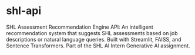 # shl-api
SHL Assessment Recommendation Engine API: An intelligent recommendation system that suggests SHL assessments based on job descriptions or natural language queries. Built with Streamlit, FAISS, and Sentence Transformers. Part of the SHL AI Intern Generative AI assignment.
